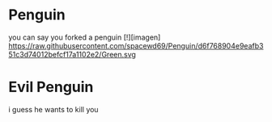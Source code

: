 # Penguin
you can say you forked a penguin
[!][imagen] https://raw.githubusercontent.com/spacewd69/Penguin/d6f768904e9eafb351c3d74012befcf17a1102e2/Green.svg
# Evil Penguin
i guess he wants to kill you
